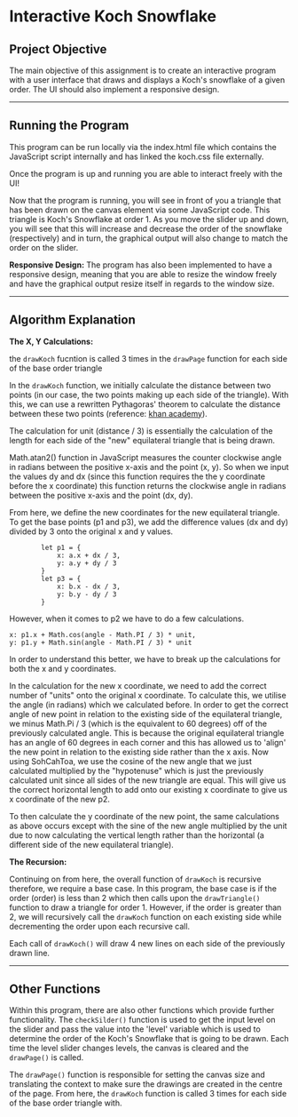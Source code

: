 # Interactive Koch Snowflake

## **Project Objective**
The main objective of this assignment is to create an interactive program with a user interface that draws and displays a Koch's snowflake of a given order. The UI should also implement a responsive design.

---

## **Running the Program**
This program can be run locally via the index.html file which contains the JavaScript script internally and has linked the koch.css file externally.

Once the program is up and running you are able to interact freely with the UI!

Now that the program is running, you will see in front of you a triangle that has been drawn on the canvas element via some JavaScript code. This triangle is Koch's Snowflake at order 1. As you move the slider up and down, you will see that this will increase and decrease the order of the snowflake (respectively) and in turn, the graphical output will also change to match the order on the slider.

**Responsive Design:**
The program has also been implemented to have a responsive design, meaning that you are able to resize the window freely and have the graphical output resize itself in regards to the window size. 

---

## **Algorithm Explanation**

**The X, Y Calculations:**

the `drawKoch` fucntion is called 3 times in the `drawPage` function for each side of the base order triangle

In the `drawKoch` function, we initially calculate the distance between two points (in our case, the two points making up each side of the triangle). With this, we can use a rewritten Pythagoras' theorem to calculate the distance between these two points (reference: [khan academy](https://www.khanacademy.org/math/geometry/hs-geo-analytic-geometry/hs-geo-distance-and-midpoints/v/distance-formula#:~:text=Learn%20how%20to%20find%20the,distance%20between%20any%20two%20points.)).

The calculation for unit (distance / 3) is essentially the calculation of the length for each side of the "new" equilateral triangle that is being drawn.

Math.atan2() function in JavaScript measures the counter clockwise angle in radians between the positive x-axis and the point (x, y). So when we input the values dy and dx (since this function requires the the y coordinate before the x coordinate) this function returns the clockwise angle in radians between the positive x-axis and the point (dx, dy).

From here, we define the new coordinates for the new equilateral triangle. To get the base points (p1 and p3), we add the difference values (dx and dy) divided by 3 onto the original x and y values.

            let p1 = {
                x: a.x + dx / 3,
                y: a.y + dy / 3
            }
            let p3 = {
                x: b.x - dx / 3,
                y: b.y - dy / 3
            }

 However, when it comes to p2 we have to do a few calculations.

    x: p1.x + Math.cos(angle - Math.PI / 3) * unit,
    y: p1.y + Math.sin(angle - Math.PI / 3) * unit

In order to understand this better, we have to break up the calculations for both the x and y coordinates.

In the calculation for the new x coordinate, we need to add the correct number of "units" onto the original x coordinate. To calculate this, we utilise the angle (in radians) which we calculated before. In order to get the correct angle of new point in relation to the existing side of the equilateral triangle, we minus Math.Pi / 3 (which is the equivalent to 60 degrees) off of the previously calculated angle. This is because the original equilateral triangle has an angle of 60 degrees in each corner and this has allowed us to 'align' the new point in relation to the existing side rather than the x axis. Now using SohCahToa, we use the cosine of the new angle that we just calculated multiplied by the "hypotenuse" which is just the previously calculated unit since all sides of the new triangle are equal. This will give us the correct horizontal length to add onto our existing x coordinate to give us x coordinate of the new p2.

To then calculate the y coordinate of the new point, the same calculations as above occurs except with the sine of the new angle multiplied by the unit due to now calculating the vertical length rather than the horizontal (a different side of the new equilateral triangle).




**The Recursion:**

Continuing on from here, the overall function of `drawKoch` is recursive therefore, we require a base case. In this program, the base case is if the order (order) is less than 2 which then calls upon the `drawTriangle()` function to draw a triangle for order 1. However, if the order is greater than 2, we will recursively call the `drawKoch` function on each existing side while decrementing the order upon each recursive call. 

Each call of `drawKoch()` will draw 4 new lines on each side of the previously drawn line. 

---

## **Other Functions**

Within this program, there are also other functions which provide further functionality. The `checkSilder()` function is used to get the input level on the slider and pass the value into the 'level' variable which is used to determine the order of the Koch's Snowflake that is going to be drawn. Each time the level slider changes levels, the canvas is cleared and the `drawPage()` is called.

The `drawPage()` function is responsible for setting the canvas size and translating the context to make sure the drawings are created in the centre of the page. From here, the `drawKoch` function is called 3 times for each side of the base order triangle with.


